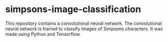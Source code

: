 # simpsons-image-classification
This repository contains a convolutional neural network. The convolutional neural network is trained to classify images of Simpsons characters. It was made using Python and Tensorflow.
